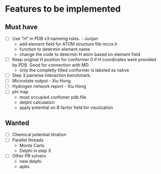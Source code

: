 # Features to be implemented

## Must have

* [ ] Use "H" in PDB v3 nameing rules. - Junjun
   * add element field for ATOM structure file mcce.h
   * function to determin element name
   * change the code to determin H atom based on element field
* [ ] Keep original H position for conformer 0 if H coordinates were provided by PDB. Good for connection with MD.
   * only the completly filled conformer is labeled as native
* [ ] Step 3 pairwise interaction benchmark.
* [ ] Microstate output - Xiu Hong
* [ ] Hydrogen network report - Xiu Hong
* [ ] phi map
   * most occupied confomer pdb file
   * delphi calculation
   * apply potential on B factor field for visulization
   
## Wanted
 * [ ] Chemical potential titration
 * [ ] Parallel threads
    * Monte Carlo
    * Delphi in step 3
 * [ ] Other PB solvers
    * new delphi
    * apbs
  

